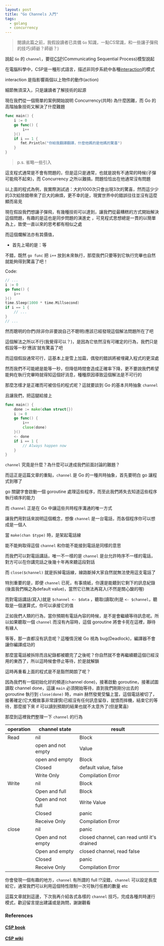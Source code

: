```yaml
---
layout: post
title: "Go Channels 入門"
tags:
  - golang
  - concurrency
---
```


> 閱讀此篇之前，我假設讀者已具備 `Go` 知識，一點CS常識，和一些讓子彈飛的技巧(師爺？師爺？)

說起 `Go` 的 `channel`，要從[CSP](http://www.usingcsp.com/cspbook.pdf)(Communicating Sequential Process)模型說起

在電腦科學中，CSP是一種形式語言，描述非同步系統中各種[interaction](https://en.wikipedia.org/wiki/Interaction)的模式

interaction 是指影響兩個以上物件的動作(action)

細節無須深入，只是讓讀者了解技術的起源

現在我們從一個簡單的案例開始說明 Concurrency(共時) 為什麼困難，而 Go 的高階抽象技術又解決了什麼難題

```go
func main() {
    i := 0
    go func() {
        i++
    }()
    if i == 1 {
       fmt.Println("你給我翻譯翻譯，什麼他媽的是他媽的驚喜")
    }
}
```

> p.s. 省略一些引入

這支程式通常是不會有問題的，但是這只是通常，也就是說有不通常的時候(子彈可能飛不起來)，而 Concurrency 之所以難搞，問題恰恰出在他通常沒有問題

以上面的程式為例，我實際測試過：大約1000次只會出現3次的驚喜，然而這少少的3次給除錯帶來了巨大的麻煩，更不幸的是，現實世界中的錯誤往往並沒有這麼顯而易見

現在假設我們想讓子彈飛，有幾種技術可以達到，讓我們從最糟糕的方式開始解決這個問題，有趣的是這也是同步問題的演進史
，可見程式思想總是一貫的以簡單為上，致使一直以來的思考都有相似之處

而這個爛解法亦有其價值，

- 首先上場的是：等

不錯，既然 `go func` 把 `i++` 放到未來執行，那麼我們只要等到它執行完畢也自然就能夠得到驚喜了吧！

Code:

```go
// ...
i := 0
go func() {
    i++
}()
time.Sleep(1000 * time.Millsecond)
if i == 1 {
    // ...
}
// ...
```

然而聰明的你們(除非你非要說自己不聰明)應該已經發現這個解法問題所在了吧

這個解法之所以不行(我覺得可以？)，是因為它依然沒有可確定的行為，我們只是假設等一秒‘應該’就有驚喜了吧

而這個假設通常可行，這基本上是雪上加霜，偶發的錯誤將被埋藏入程式的更深處

然而我們不可能總是能等一秒，但降低時間會造成正確率下降，更不要說我們希望能夠在執行完畢時就得知這個好消息，種種原因導致這個解法是不可行的

那麼怎樣才是正確而可被信任的程式呢？這就要談到 Go 的基本共時抽象 `channel`

且讓我們，把這腿給接上

```go
func main() {
    done := make(chan struct{})
    i := 0
    go func() { 
        i++
        close(done)
    }()
    <- done
    if i == 1 {
        // Always happen now
    }
}
```

`channel` 究竟是什麼？為什麼可以達成我們前面討論的難題？

而這正是這篇文章的重點，`channel` 是 Go 的一種共時抽象，首先要明白 go 讓程式到哪了

go 關鍵字會啟動一個 goroutine 處理這些程序，而至此我們將失去知道這些程序執行順序的能力

而 `channel` 正是在 Go 中讓這些共時程序溝通的唯一方式

讓我們用對話來說明這個概念，想像 `channel` 是一台電話，而各個程序你可以想成是一個人

當 `make(chan $type)` 時，是架起電話線

能不能夠取得這個 `channel` 和你能不能接到電話是同樣的意思

而我們可以對電話講話，唯一不一樣的是 `channel` 是台允許時序不一樣的電話，對方可以在你講完話之後幾十年再來聽這段對話

而 `close($channel)` 就是拆掉電話線，線路斷掉大家自然就無法使用這支電話了

特別重要的是，即便 `channel` 已死，有事燒紙，你還是能聽到它剩下的訊息紀錄(後面我們稱之為default value)，當然它已無法再寫入(不然是關心酸的喔)

而對電話講話(寫入)就是 `$channel <- $data` ，聽取(讀取)則是 `<- $channel`，聽取是一個運算式，你可以承接它的值

正如我們人類的行為，當你預期有電話內容的時候，是不是會繼續等待訊息呢。所以如果聽取一個 `channel` 而沒有內容時，這個 goroutine 將會卡死在這裡，靜待有緣人

等等，那一直都沒有訊息呢？這種情況被 Go 視為 bug(Deadlock)，編譯器不會讓你編譯成功的

那麼當電話被拆除而且紀錄都被聽完了之後呢？你自然就不會再繼續聽這個已經沒用的東西了，所以這時候會停止等待，於是就解鎖

這時再重看上面的程式是不是豁然開朗了呢？

因為我們有一個初始化好的頻道(channel done)，接著啟動 goroutine，接著試圖讀取 channel done，這讓 `main` 必須開始等待，直到我們剛剛分出去的 goroutine 執行到 `close(done)` 時，main 赫然發覺受騙上當，這個電話被切了，接著確定(它大概做事非常謹慎)已經沒有任何訊息留存，就憤而摔機，結束它的等待，那麼接下來 if 可以讀到預期的結果也就不太意外了(但是驚喜)

那麼到這裡我們整理一下 `channel` 的行為

operation | channel state | result
----------|---------------|--------
Read      | nil | Block
          | open and not empty | Value
          | open and empty | Block
          | Closed | default value, false
          | Write Only | Compilation Error
Write     | nil | Block
          | Open and full | Block
          | Open and not full | Write Value
          | Closed | panic
          | Receive Only | Compilation Error
close     | nil | panic
          | Open and not empty | closed channel, can read until it's drained
          | Open and empty | closed channel, read false
          | Closed | panic
          | Receive Only | Compilation Error

你會發現一個有趣的地方，`channel` 有所謂的 full !?沒錯，`channel` 可以設定長度給它，通常我們可以利用這個特性限制一次可執行任務的數量 etc

這篇文章就到這邊，下次我再介紹各式各樣的 `channel` 技巧，完成各種共時運行模式，歡迎留言提出建議或是詢問，謝謝觀看

### References

#### [CSP book](http://www.usingcsp.com/cspbook.pdf)

#### [CSP wiki](https://en.wikipedia.org/wiki/Communicating_sequential_processes)

